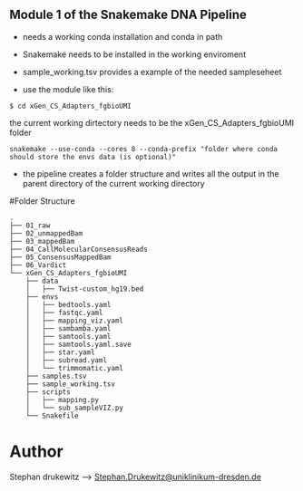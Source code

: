 ## Module 1 of the Snakemake DNA Pipeline

* needs a working conda installation and conda in path

* Snakemake needs to be installed in the working enviroment

* sample_working.tsv provides a example of the needed sampleseheet

* use the module like this:

```
$ cd xGen_CS_Adapters_fgbioUMI
```

the current working dirtectory needs to be the xGen_CS_Adapters_fgbioUMI folder 

```
snakemake --use-conda --cores 8 --conda-prefix "folder where conda should store the envs data (is optional)"

```


* the pipeline creates a folder structure and writes all the output in the parent directory of the current working directory 

#Folder Structure
```
.
├── 01_raw
├── 02_unmappedBam
├── 03_mappedBam
├── 04_CallMolecularConsensusReads
├── 05_ConsensusMappedBam
├── 06_Vardict
└── xGen_CS_Adapters_fgbioUMI
    ├── data
    │   ├── Twist-custom_hg19.bed
    ├── envs
    │   ├── bedtools.yaml
    │   ├── fastqc.yaml
    │   ├── mapping_viz.yaml
    │   ├── sambamba.yaml
    │   ├── samtools.yaml
    │   ├── samtools.yaml.save
    │   ├── star.yaml
    │   ├── subread.yaml
    │   └── trimmomatic.yaml
    ├── samples.tsv
    ├── sample_working.tsv
    ├── scripts
    │   ├── mapping.py
    │   └── sub_sampleVIZ.py
    └── Snakefile
```
# Author
Stephan drukewitz --> Stephan.Drukewitz@uniklinikum-dresden.de

